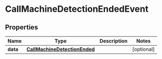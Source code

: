 

# CallMachineDetectionEndedEvent


## Properties

Name | Type | Description | Notes
------------ | ------------- | ------------- | -------------
**data** | [**CallMachineDetectionEnded**](CallMachineDetectionEnded.md) |  |  [optional]



